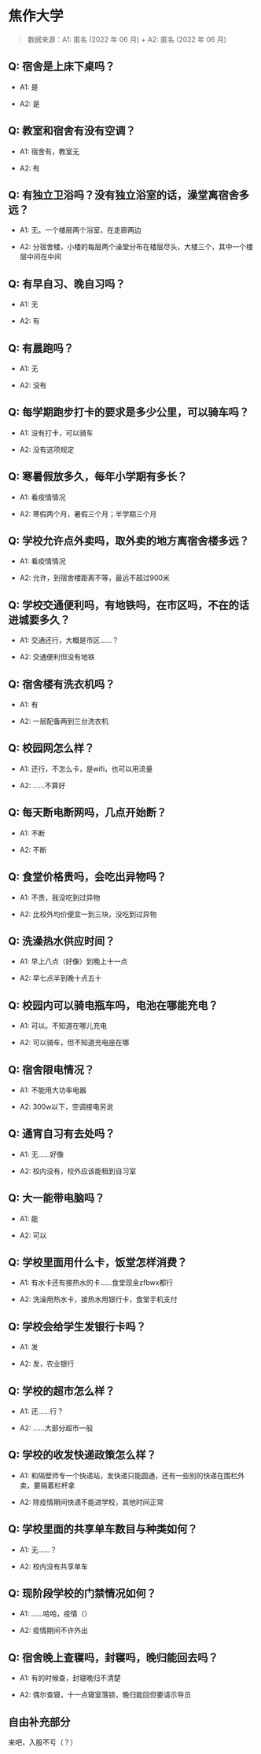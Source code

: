 # 焦作大学

> 数据来源：A1: 匿名 (2022 年 06 月) + A2: 匿名 (2022 年 06 月)

## Q: 宿舍是上床下桌吗？

- A1: 是

- A2: 是

## Q: 教室和宿舍有没有空调？

- A1: 宿舍有，教室无

- A2: 有

## Q: 有独立卫浴吗？没有独立浴室的话，澡堂离宿舍多远？

- A1: 无。一个楼层两个浴室，在走廊两边

- A2: 分宿舍楼，小楼的每层两个澡堂分布在楼层尽头，大楼三个，其中一个楼层中间在中间

## Q: 有早自习、晚自习吗？

- A1: 无

- A2: 有

## Q: 有晨跑吗？

- A1: 无

- A2: 没有

## Q: 每学期跑步打卡的要求是多少公里，可以骑车吗？

- A1: 没有打卡，可以骑车

- A2: 没有这项规定

## Q: 寒暑假放多久，每年小学期有多长？

- A1: 看疫情情况

- A2: 寒假两个月，暑假三个月；半学期三个月

## Q: 学校允许点外卖吗，取外卖的地方离宿舍楼多远？

- A1: 看疫情情况

- A2: 允许，到宿舍楼距离不等，最远不超过900米

## Q: 学校交通便利吗，有地铁吗，在市区吗，不在的话进城要多久？

- A1: 交通还行，大概是市区……？

- A2: 交通便利但没有地铁

## Q: 宿舍楼有洗衣机吗？

- A1: 有

- A2: 一层配备两到三台洗衣机

## Q: 校园网怎么样？

- A1: 还行，不怎么卡，是wifi，也可以用流量

- A2: ……不算好

## Q: 每天断电断网吗，几点开始断？

- A1: 不断

- A2: 不断

## Q: 食堂价格贵吗，会吃出异物吗？

- A1: 不贵，我没吃到过异物

- A2: 比校外均价便宜一到三块，没吃到过异物

## Q: 洗澡热水供应时间？

- A1: 早上八点（好像）到晚上十一点

- A2: 早七点半到晚十点五十

## Q: 校园内可以骑电瓶车吗，电池在哪能充电？

- A1: 可以。不知道在哪儿充电

- A2: 可以骑车，但不知道充电座在哪

## Q: 宿舍限电情况？

- A1: 不能用大功率电器

- A2: 300w以下，空调接电另说

## Q: 通宵自习有去处吗？

- A1: 无……好像

- A2: 校内没有，校外应该能租到自习室

## Q: 大一能带电脑吗？

- A1: 能

- A2: 可以

## Q: 学校里面用什么卡，饭堂怎样消费？

- A1: 有水卡还有接热水的卡……食堂现金zfbwx都行

- A2: 洗澡用热水卡，接热水用银行卡，食堂手机支付

## Q: 学校会给学生发银行卡吗？

- A1: 发

- A2: 发，农业银行

## Q: 学校的超市怎么样？

- A1: 还……行？

- A2: ……大部分超市一般

## Q: 学校的收发快递政策怎么样？

- A1: 和隔壁师专一个快递站，发快递只能圆通，还有一些别的快递在围栏外卖，要隔着栏杆拿

- A2: 除疫情期间快递不能进学校，其他时间正常

## Q: 学校里面的共享单车数目与种类如何？

- A1: 无……？

- A2: 校内没有共享单车

## Q: 现阶段学校的门禁情况如何？

- A1: ……哈哈，疫情（）

- A2: 疫情期间不许外出

## Q: 宿舍晚上查寝吗，封寝吗，晚归能回去吗？

- A1: 有的时候查，封寝晚归不清楚

- A2: 偶尔查寝，十一点寝室落锁，晚归能回但要请示导员

## 自由补充部分

来吧，入股不亏（？）